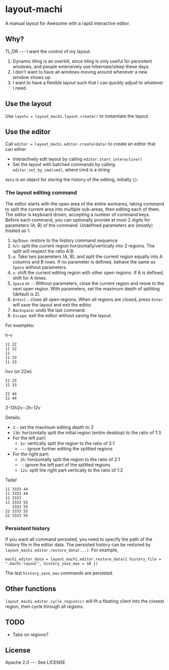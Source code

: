 # layout-machi

A manual layout for Awesome with a rapid interactive editor.

## Why?

TL;DR --- I want the control of my layout.

1. Dynamic tiling is an overkill, since tiling is only useful for persistent windows, and people extensively use hibernate/sleep these days.
2. I don't want to have all windows moving around whenever a new window shows up.
3. I want to have a flexible layout such that I can quickly adjust to whatever I need.

## Use the layout

Use `layotu = layout_machi.layout.create()` to instantiate the layout.

## Use the editor

Call `editor = layout_machi.editor.create(data)` to create an editor that can either

 - Interactively edit layout by calling `editor.start_interactive()`
 - Set the layout with batched commands by calling `editor.set_by_cmd(cmd)`, where cmd is a string

`data` is an object for storing the history of the editing, initially `{}`.

### The layout editing command

The editor starts with the open area of the entire workarea, taking command to split the current area into multiple sub-areas, then editing each of them.
The editor is keyboard driven, accepting a number of command keys.
Before each command, you can optionally provide at most 2 digits for parameters (A, B) of the command.
Undefined parameters are (mostly) treated as 1.

1. `Up`/`Down`: restore to the history command sequence
2. `h`/`v`: split the current region horizontally/vertically into 2 regions. The split will respect the ratio A:B.
3. `w`: Take two parameters (A, B), and split the current region equally into A columns and B rows. If no parameter is defined, behave the same as `Space` without parameters.
4. `s`: shift the current editing region with other open regions. If A is defined, shift for A times.
5. `Space` or `-`: Without parameters, close the current region and move to the next open region. With parameters, set the maximum depth of splitting (default is 2).
6. `Enter`/`.`: close all open regions. When all regions are closed, press `Enter` will save the layout and exit the editor.
7. `Backspace`: undo the last command.
8. `Escape`: exit the editor without saving the layout.

For examples:

h-v

```
11 22
11 22
11
11 33
11 33
```


hvv (or 22w)

```
11 33
11 33

22 44
22 44
```


3-13h2v--2h-12v

Details:

 - `3-`: set the maximum editing depth to 3
 - `13h`: horizontally split the initial region (entire desktop) to the ratio of 1:3
 - For the left part:
   - `2v`: vertically split the region to the ratio of 2:1
   - `--`: ignore further editing the splitted regions
 - For the right part:
   - `2h`: horizontally split the region to the ratio of 2:1
   - `-`: ignore the left part of the splitted regions
   - `12v`: split the right part vertically to the ratio of 1:2

Tada!

```
11 3333 44
11 3333 44
11 3333
11 3333 55
   3333 55
22 3333 55
22 3333 55
```


### Persistent history

If you want all command persisted, you need to specify the path of the history file in the editor data.
The persisted history can be restored by `layout_machi.editor.restore_data(...)`. For example,

```
machi_editor_data = layout_machi.editor.restore_data({ history_file = ".machi-layout", history_save_max = 10 })
```

The last `history_save_max` commands are persisted.


## Other functions

`layout_machi.editor.cycle_region(c)` will fit a floating client into the closest region, then cycle through all regions.

## TODO

 - Tabs on regions?

## License

Apache 2.0 --- See LICENSE
